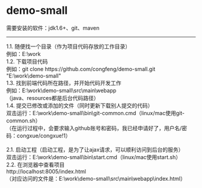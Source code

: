 # demo-small

需要安装的软件：jdk1.6+、git、maven
<hr>1.1. 随便找一个目录（作为项目代码存放的工作目录）
<br>   例如：E:\work
<br>1.2. 下载项目代码
<br>   例如：git clone https://github.com/congfeng/demo-small.git "E:\work\demo-small"
<br>1.3. 找到前端代码所在路径，并开始代码开发工作
<br>   例如：E:\work\demo-small\src\main\webapp
<br>   （java、resources都是后台代码路径）
<br>1.4. 提交已修改或添加的文件（同时更新下载别人提交的代码）
<br>   双击运行：E:\work\demo-small\bin\git-common.cmd（linux/mac使用git-common.sh）
<br>  （在运行过程中，会要求输入github账号和密码，我已经申请好了，用户名/密码：congxue/congxue!1）
<br>
<br>2.1. 启动工程（启动工程，是为了让ajax请求，可以顺利访问到后台的服务）
<br>   双击运行：E:\work\demo-small\bin\start.cmd（linux/mac使用start.sh）
<br>2.2. 在浏览器中查看项目
<br>   http://localhost:8005/index.html
<br>   （对应访问的文件是：E:\work\demo-small\src\main\webapp\index.html）





   
